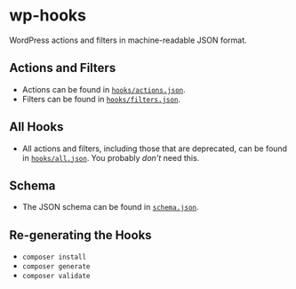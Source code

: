 # wp-hooks

WordPress actions and filters in machine-readable JSON format.

## Actions and Filters

* Actions can be found in [`hooks/actions.json`](hooks/actions.json).
* Filters can be found in [`hooks/filters.json`](hooks/filters.json).

## All Hooks

* All actions and filters, including those that are deprecated, can be found in [`hooks/all.json`](hooks/all.json). You probably _don't_ need this.

## Schema

* The JSON schema can be found in [`schema.json`](schema.json).

## Re-generating the Hooks

* `composer install`
* `composer generate`
* `composer validate`
